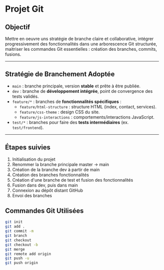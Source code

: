 # Projet Git 

## Objectif
Mettre en oeuvre uns stratégie de branche claire et collaborative, intégrer progressivement des fonctionnalités dans une arborescence Git structurée, maitriser les commandes Git essentielles : création des branches, commits, fusions.

---

## Stratégie de Branchement Adoptée

- `main` : branche principale, version **stable** et prête à être publiée.
- `dev` : branche de **développement intégrée**, point de convergence des tests validés.
- `feature/*` : branches de **fonctionnalités spécifiques** :
  - `feature/html-structure` : structure HTML (index, contact, services).
  - `feature/css-theme` : design CSS du site.
  - `feature/js-interactions` : comportements/interactions JavaScript.
- `test/*` : branches pour faire des **tests intermédiaires** (ex. `test/frontend`).

---

## Étapes suivies
1. Initialisation du projet
2. Renommer la branche principale master → main
3. Création de la branche dev à partir de main
4. Création des branches fonctionnalités
5. Création d'une branche de test et fusion des fonctionnalités
6. Fusion dans dev, puis dans main
7. Connexion au dépôt distant GitHub
8. Envoi des branches

## Commandes Git Utilisées
```bash
git init
git add .
git commit -m 
git branch
git checkout
git checkout -b 
git merge 
git remote add origin 
git push -u
git push origin 